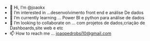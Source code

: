 - 👋 Hi, I’m @joaokx
- 👀 I’m interested in ...desenvolvimento front end e análise De dados 
- 🌱 I’m currently learning ... Power BI e python para análise de dados 
- 💞️ I’m looking to collaborate on ... com projetos de dados,criação de Dashboards,site web e etc
- 📫 How to reach me ... joaopedrobsi10@gmail.com

<!---
joaokx/joaokx is a ✨ special ✨ repository because its `README.md` (this file) appears on your GitHub profile.
You can click the Preview link to take a look at your changes.
--->
